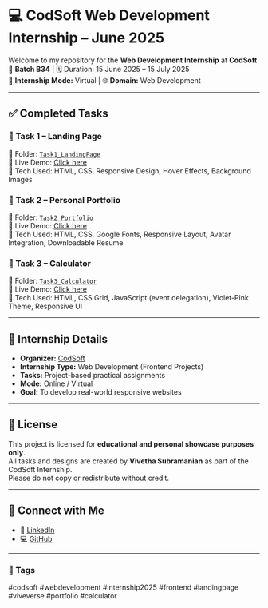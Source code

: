 # 💻 CodSoft Web Development Internship – June 2025

Welcome to my repository for the **Web Development Internship** at **CodSoft**  
📅 **Batch B34** | 🗓️ Duration: 15 June 2025 – 15 July 2025  
🎯 **Internship Mode:** Virtual | 🌐 **Domain:** Web Development

---

## ✅ Completed Tasks

### 🔹 Task 1 – Landing Page  
📁 Folder: [`Task1_LandingPage`](./Task1_LandingPage)  
🔗 Live Demo: [Click here](https://vive-techie.github.io/CODSOFT/Task1_LandingPage/)  
🧰 Tech Used: HTML, CSS, Responsive Design, Hover Effects, Background Images

### 🔹 Task 2 – Personal Portfolio  
📁 Folder: [`Task2_Portfolio`](./Task2_Portfolio)  
🔗 Live Demo: [Click here](https://vive-techie.github.io/CODSOFT/Task2_Portfolio/)  
🧰 Tech Used: HTML, CSS, Google Fonts, Responsive Layout, Avatar Integration, Downloadable Resume

### 🔹 Task 3 – Calculator  
📁 Folder: [`Task3_Calculator`](./Task3_Calculator)  
🔗 Live Demo: [Click here](https://vive-techie.github.io/CODSOFT/Task3_Calculator/)  
🧰 Tech Used: HTML, CSS Grid, JavaScript (event delegation), Violet-Pink Theme, Responsive UI


---

## 📌 Internship Details

- **Organizer:** [CodSoft](https://www.codsoft.in)
- **Internship Type:** Web Development (Frontend Projects)
- **Tasks:** Project-based practical assignments
- **Mode:** Online / Virtual
- **Goal:** To develop real-world responsive websites

---

## 🔐 License

This project is licensed for **educational and personal showcase purposes only**.  
All tasks and designs are created by **Vivetha Subramanian** as part of the CodSoft Internship.  
Please do not copy or redistribute without credit.

---

## 🔗 Connect with Me

- 💼 [LinkedIn](https://linkedin.com/in/vivetha20)
- 💻 [GitHub](https://github.com/vive-techie)

---

### 📢 Tags  
#codsoft #webdevelopment #internship2025 #frontend #landingpage #viveverse #portfolio #calculator

